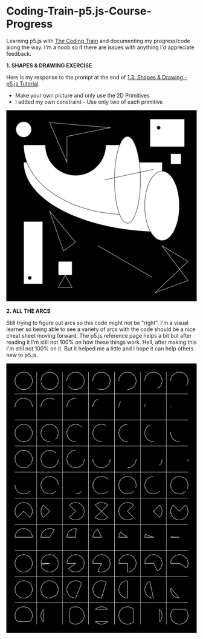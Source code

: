 # Coding-Train-p5.js-Course-Progress
Learning p5.js with [The Coding Train](https://www.youtube.com/channel/UCvjgXvBlbQiydffZU7m1_aw) and documenting my progress/code along the way. I'm a noob so if there are issues with anything I'd appreciate feedback.

**1. SHAPES & DRAWING EXERCISE**

Here is my response to the prompt at the end of [1.3: Shapes & Drawing - p5.js Tutorial](https://www.youtube.com/watch?v=c3TeLi6Ns1E).
* Make your own picture and only use the 2D Primitives
* I added my own constraint - Use only two of each primitive

<img src="images/2D-Primitives.jpg" width="600">

**2. ALL THE ARCS**

Still trying to figure out arcs so this code might not be "right". I'm a visual learner so being able to see a variety of arcs with the code should be a nice cheat sheet moving forward. The p5.js reference page helps a bit but after reading it I'm still not 100% on how these things work. Hell, after making this I'm still not 100% on it. But it helped me a little and I hope it can help others new to p5.js.

<img src="images/All_The_Arcs.jpg" width="600">
